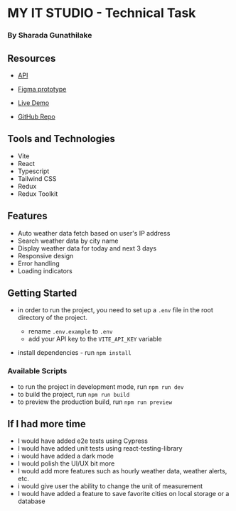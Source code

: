 # MY IT STUDIO - Technical Task

### By Sharada Gunathilake

## Resources

- [API](https://www.weatherapi.com/)

- [Figma prototype](https://www.figma.com/proto/wNJWoNI3OEd6kK5Y8Ml73B/Weather-app?page-id=0%3A1&node-id=68-923&viewport=419%2C94%2C0.34&scaling=min-zoom&starting-point-node-id=68%3A595)

- [Live Demo](https://harmonious-moonbeam-771053.netlify.app/)
- [GitHub Repo](https://github.com/sharada-g/weather-app)

## Tools and Technologies

- Vite
- React
- Typescript
- Tailwind CSS
- Redux
- Redux Toolkit

## Features

- Auto weather data fetch based on user's IP address
- Search weather data by city name
- Display weather data for today and next 3 days
- Responsive design
- Error handling
- Loading indicators

## Getting Started

- in order to run the project, you need to set up a `.env` file in the root directory of the project.

  - rename `.env.example` to `.env`
  - add your API key to the `VITE_API_KEY` variable

- install dependencies - run `npm install`

### Available Scripts

- to run the project in development mode, run `npm run dev`
- to build the project, run `npm run build`
- to preview the production build, run `npm run preview`

## If I had more time

- I would have added e2e tests using Cypress
- I would have added unit tests using react-testing-library
- i would have added a dark mode
- I would polish the UI/UX bit more
- I would add more features such as hourly weather data, weather alerts, etc.
- i would give user the ability to change the unit of measurement
- I would have added a feature to save favorite cities on local storage or a database
